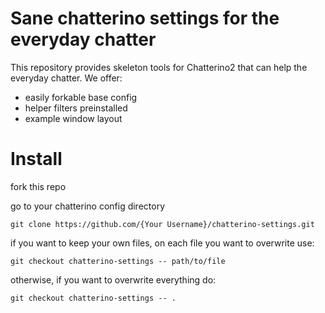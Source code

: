 # Sane chatterino settings for the everyday chatter
This repository provides skeleton tools for Chatterino2 that can help the everyday chatter. We offer:
* easily forkable base config
* helper filters preinstalled
* example window layout 
# Install
fork this repo

go to your chatterino config directory

`git clone https://github.com/{Your Username}/chatterino-settings.git`

if you want to keep your own files, on each file you want to overwrite use:

`git checkout chatterino-settings -- path/to/file`

otherwise, if you want to overwrite everything do:

`git checkout chatterino-settings -- .`
